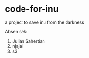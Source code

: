 code-for-inu
============

a project to save inu from the darkness

Absen sek:
1. Julian Sahertian
2. njajal
3. s3
